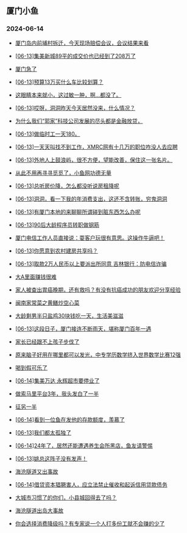 ## 厦门小鱼 
### 2024-06-14

+ [厦门岛内前埔村拆迁，今天现场赔偿会议，会议结果来看](http://bbs.xmfish.com/read-htm-tid-18204277.html)

+ [[06-13]集美新城89平的成交价也已经到了208万了](http://bbs.xmfish.com/read-htm-tid-18204264.html)

+ [厦门急了](http://bbs.xmfish.com/read-htm-tid-18204278.html)

+ [[06-13]预算13万买什么车比较划算？](http://bbs.xmfish.com/read-htm-tid-18204171.html)

+ [这眼睛本来就小，这过敏一肿，啊…都没了。](http://bbs.xmfish.com/read-htm-tid-18204120.html)

+ [[06-13]哎呀，洞洞昨天今天居然没来，什么情况？](http://bbs.xmfish.com/read-htm-tid-18204116.html)

+ [为什么我们“郭家”科技公司发展的尽头都是金融放贷，](http://bbs.xmfish.com/read-htm-tid-18204248.html)

+ [[06-13]做临时工一天180。](http://bbs.xmfish.com/read-htm-tid-18204197.html)

+ [[06-13]一天天叫找不到工作，XMRC网有十几万的职位咋没人去应聘](http://bbs.xmfish.com/read-htm-tid-18204331.html)

+ [[06-13]外地人上鼓浪屿，很不方便，望能改善，保住这一张名片。](http://bbs.xmfish.com/read-htm-tid-18204202.html)

+ [从此不用再寻寻觅觅了，小鱼网功德无量](http://bbs.xmfish.com/read-htm-tid-18204234.html)

+ [[06-13]总听房价降，怎么都没听说房租降呢](http://bbs.xmfish.com/read-htm-tid-18204225.html)

+ [[06-13]洞洞，看一下我的年消费支出，这还不含转账，穷鬼洞洞](http://bbs.xmfish.com/read-htm-tid-18204374.html)

+ [[06-13]有厦门本地的来聊聊所谓碰到脏东西怎么办呢](http://bbs.xmfish.com/read-htm-tid-18204392.html)

+ [[06-13]90后大龄程序员转职做钢筋](http://bbs.xmfish.com/read-htm-tid-18204255.html)

+ [厦门电信工作人员直接说：耍客户玩很有意思。这操作牛逼吧！](http://bbs.xmfish.com/read-htm-tid-18204381.html)

+ [[06-13]你愿意到农村建房共享吗？](http://bbs.xmfish.com/read-htm-tid-18204280.html)

+ [[06-13]取款2万人民币以上要派出所同意 吉林银行：防电信诈骗](http://bbs.xmfish.com/read-htm-tid-18204348.html)

+ [大A里面赚钱很难](http://bbs.xmfish.com/read-htm-tid-18204340.html)

+ [家人被查出胃癌晚期，还有救吗？有没有抗癌成功的朋友欢迎分享经验](http://bbs.xmfish.com/read-htm-tid-18204518.html)

+ [闽南家常菜之黄鳝炒空心菜](http://bbs.xmfish.com/read-htm-tid-18204319.html)

+ [大龄剩男半只盐鸡30块钱吃一天，生活美滋滋](http://bbs.xmfish.com/read-htm-tid-18204398.html)

+ [[06-13]这段日子，厦门接连不断雨天，堪称厦门百年一遇](http://bbs.xmfish.com/read-htm-tid-18204408.html)

+ [家长已经跟不上孩子步伐了](http://bbs.xmfish.com/read-htm-tid-18204543.html)

+ [原来脑子好用在哪里都可以发光，中专学历数学挤入世界数学比赛12强](http://bbs.xmfish.com/read-htm-tid-18204517.html)

+ [喝到假可乐了](http://bbs.xmfish.com/read-htm-tid-18204546.html)

+ [[06-14]集美万达 永辉超市要停业了](http://bbs.xmfish.com/read-htm-tid-18204653.html)

+ [做索马里平台3年，我头发白了一半](http://bbs.xmfish.com/read-htm-tid-18204492.html)

+ [征另一半](http://bbs.xmfish.com/read-htm-tid-18204407.html)

+ [[06-14]看到一位鱼在发他的存款额度，羡慕了](http://bbs.xmfish.com/read-htm-tid-18204617.html)

+ [[06-13]我们都太孤独了](http://bbs.xmfish.com/read-htm-tid-18204461.html)

+ [[06-14]24年了，居然还能遭遇养生会所黑店，鱼友请警惕](http://bbs.xmfish.com/read-htm-tid-18204748.html)

+ [[06-13]姚总这阵子没有发声！](http://bbs.xmfish.com/read-htm-tid-18204479.html)

+ [海沧隧道又出事故](http://bbs.xmfish.com/read-htm-tid-18204908.html)

+ [[06-14]借贷资本猖獗害人，应立法禁止催收和起诉信用贷款债务](http://bbs.xmfish.com/read-htm-tid-18204765.html)

+ [大城市习惯了的你们，小县城回得去了吗？](http://bbs.xmfish.com/read-htm-tid-18204598.html)

+ [海沧隧道出岛大事故](http://bbs.xmfish.com/read-htm-tid-18204928.html)

+ [你会选择消费降级吗？有专家说一个人打多份工就不会赚的少了](http://bbs.xmfish.com/read-htm-tid-18204545.html)

